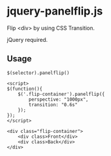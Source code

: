 # jquery-panelflip.js

Flip &lt;div&gt; by using CSS Transition.

jQuery required.

## Usage
`$(selector).panelflip()`

    <script>
    $(function(){
        $('.flip-container').panelflip({
            perspective: "1000px",
            transition: "0.6s"
        });
    });
    </script>

    <div class="flip-container">
        <div class>Front</div>
        <div class>Back</div>
    </div>
